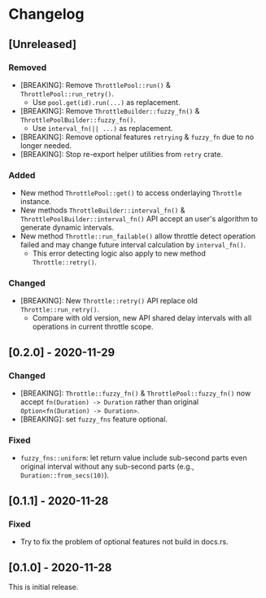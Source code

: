# Changelog

## [Unreleased]

### Removed

- [BREAKING]: Remove `ThrottlePool::run()` & `ThrottlePool::run_retry()`.
    - Use `pool.get(id).run(...)` as replacement.
- [BREAKING]: Remove `ThrottleBuilder::fuzzy_fn()` & `ThrottlePoolBuilder::fuzzy_fn()`.
    - Use `interval_fn(|| ...)` as replacement.
- [BREAKING]: Remove optional features `retrying` & `fuzzy_fn` due to no longer needed.
- [BREAKING]: Stop re-export helper utilities from `retry` crate.

### Added

- New method `ThrottlePool::get()` to access onderlaying `Throttle` instance.
- New methods `ThrottleBuilder::interval_fn()` & `ThrottlePoolBuilder::interval_fn()` API accept
  an user's algorithm to generate dynamic intervals.
- New method `Throttle::run_failable()` allow throttle detect operation failed
  and may change future interval calculation by `interval_fn()`.
    - This error detecting logic also apply to new method `Throttle::retry()`.

### Changed

- [BREAKING]: New `Throttle::retry()` API replace old `Throttle::run_retry()`.
    - Compare with old version, new API shared delay intervals with all operations
      in current throttle scope.



## [0.2.0] - 2020-11-29

### Changed

- [BREAKING]: `Throttle::fuzzy_fn()` & `ThrottlePool::fuzzy_fn()` now accept
  `fn(Duration) -> Duration` rather than original `Option<fn(Duration) -> Duration>`.
- [BREAKING]: set `fuzzy_fns` feature optional.

### Fixed

- `fuzzy_fns::uniform`: let return value include sub-second parts even original
  interval without any sub-second parts (e.g., `Duration::from_secs(10)`).



## [0.1.1] - 2020-11-28

### Fixed

- Try to fix the problem of optional features not build in docs.rs.



## [0.1.0] - 2020-11-28

This is initial release.
